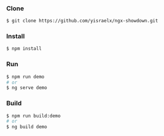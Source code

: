 ### Clone
```bash
$ git clone https://github.com/yisraelx/ngx-showdown.git
```
### Install
```bash
$ npm install
```
### Run
```bash
$ npm run demo
# or
$ ng serve demo
```
### Build
```bash
$ npm run build:demo
# or
$ ng build demo
```
